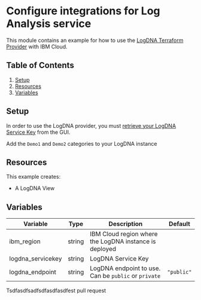 # Configure integrations for Log Analysis service

This module contains an example for how to use the [LogDNA Terraform Provider](https://docs.logdna.com/docs/terraform-provider) with IBM Cloud.

## Table of Contents

1. [Setup](##setup)
2. [Resources](##Resources)
3. [Variables](##Variables)

## Setup

In order to use the LogDNA provider, you must [retrieve your LogDNA Service Key](https://cloud.ibm.com/docs/Log-Analysis-with-LogDNA?topic=Log-Analysis-with-LogDNA-service_keys) from the GUI.

Add the `Demo1` and `Demo2` categories to your LogDNA instance

## Resources

This example creates:

- A LogDNA View

## Variables

Variable          | Type   | Description                                              | Default
----------------- | ------ | -------------------------------------------------------- |--------
ibm_region        | string | IBM Cloud region where the LogDNA instance is deployed   |
logdna_servicekey | string | LogDNA Service Key                                       |
logdna_endpoint   | string | LogDNA endpoint to use. Can be `public` or `private`     | `"public"`

Tsdfasdfsadfsdfasdfasdfest pull request
